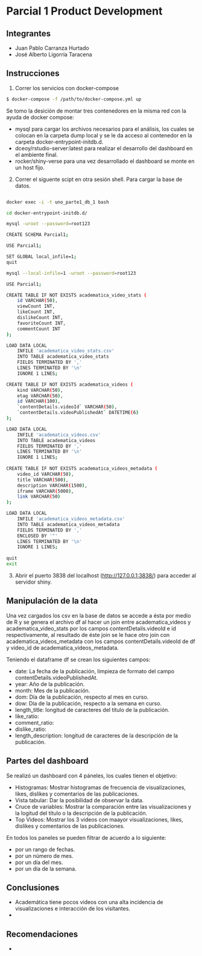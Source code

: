 Parcial 1 Product Development
=============================

Integrantes
-----------
- Juan Pablo Carranza Hurtado
- José Alberto Ligorría Taracena

Instrucciones
-------------

1. Correr los servicios con docker-compose

```sh
$ docker-compose -f /path/to/docker-compose.yml up
```

Se tomo la desición de montar tres contenedores en la misma red con la ayuda de docker compose:
- mysql 
	para cargar los archivos necesarios para el análisis, los cuales se colocan en la carpeta dump local y se le da acceso al contenedor en la carpeta docker-entrypoint-initdb.d.
- dceoy/rstudio-server:latest
	para realizar el desarrollo del dashboard en el ambiente final.
- rocker/shiny-verse
	para una vez desarrollado el dashboard se monte en un host fijo.


2. Correr el siguente scipt en otra sesión shell. Para cargar la base de datos.

```sh

docker exec -i -t uno_parte1_db_1 bash

cd docker-entrypoint-initdb.d/

mysql -uroot --password=root123

CREATE SCHEMA Parcial1;

USE Parcial1;

SET GLOBAL local_infile=1;
quit

mysql --local-infile=1 -uroot --password=root123

USE Parcial1;

CREATE TABLE IF NOT EXISTS academatica_video_stats (
	id VARCHAR(50),
	viewCount INT,
	likeCount INT,
	dislikeCount INT,
	favoriteCount INT,
	commentCount INT
);

LOAD DATA LOCAL
    INFILE 'academatica_video_stats.csv'
    INTO TABLE academatica_video_stats 
	FIELDS TERMINATED BY ','
	LINES TERMINATED BY '\n'
	IGNORE 1 LINES;

CREATE TABLE IF NOT EXISTS academatica_videos (
	kind VARCHAR(50),
	etag VARCHAR(50),
	id VARCHAR(100),
	`contentDetails.videoId` VARCHAR(50),
	`contentDetails.videoPublishedAt` DATETIME(6)
);

LOAD DATA LOCAL
    INFILE 'academatica_videos.csv'
    INTO TABLE academatica_videos 
	FIELDS TERMINATED BY ','
	LINES TERMINATED BY '\n'
	IGNORE 1 LINES;
	
CREATE TABLE IF NOT EXISTS academatica_videos_metadata (
	video_id VARCHAR(50),
	title VARCHAR(500),
	description VARCHAR(1500),
	iframe VARCHAR(5000),
	link VARCHAR(50)
);

LOAD DATA LOCAL
    INFILE 'academatica_videos_metadata.csv'
    INTO TABLE academatica_videos_metadata 
	FIELDS TERMINATED BY ','
	ENCLOSED BY '"'
	LINES TERMINATED BY '\n'
	IGNORE 1 LINES;	
	
quit
exit

```

3. Abrir el puerto 3838 del localhost (http://127.0.0.1:3838/) para acceder al servidor shiny. 


Manipulación de la data
-----------------------

Una vez cargados los csv en la base de datos se accede a ésta por medio de R y se genera el archivo df al hacer un join entre academatica_videos y 
academatica_video_stats por los campos contentDetails.videoId e id respectivamente, al resultado de éste join se le hace otro join con academatica_videos_metadata con los campos
contentDetails.videoId de df y video_id de academatica_videos_metadata. 

Teniendo el dataframe df se crean los siguientes campos:
- date:	La fecha de la publicación, limpieza de formato del campo contentDetails.videoPublishedAt.
- year: Año de la publicación.
- month: Mes de la publicación.
- dom: Día de la publicación, respecto al mes en curso.
- dow: Día de la publicación, respecto a la semana en curso.
- length_title: longitud de caracteres del título de la publicación.
- like_ratio: 
- comment_ratio: 
- dislike_ratio:	
- length_description: longitud de caracteres de la descripción de la publicación.

Partes del dashboard
--------------------

Se realizó un dashboard con 4 páneles, los cuales tienen el objetivo:
- Histogramas:
	Mostrar histogramas de frecuencia de visualizaciones, likes, dislikes y comentarios de las publicaciones.
- Vista tabular:
	Dar la posibilidad de observar la data.
- Cruce de variables:
	Mostrar la comparación entre las visualizaciones y la logitud del título o la descripción de la publicación.
- Top Videos:
	Mostrar los 3 videos con maayor visualizaciones, likes, dislikes y comentarios de las publicaciones.
 
En todos los paneles se pueden filtrar de acuerdo a lo siguiente:
- por un rango de fechas.
- por un número de mes.
- por un día del mes.
- por un día de la semana.



Conclusiones
------------
- Academática tiene pocos videos con una alta incidencia de visualizaciones e interacción de los visitantes.
- 


Recomendaciones
---------------
- 

